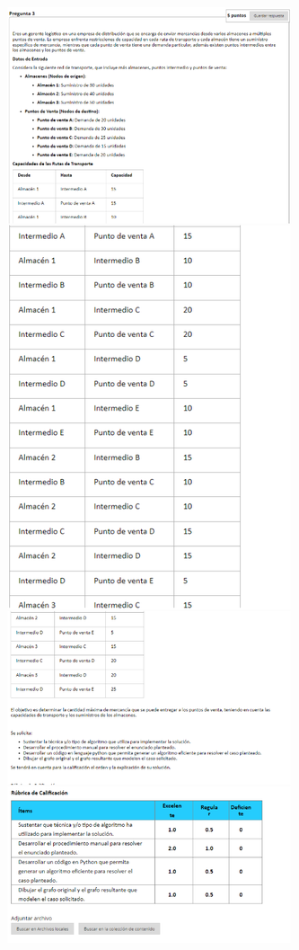 ![alt text](../assets/3_1.png)
![alt text](../assets/3_2.png)
![alt text](../assets/3_3.png)
![alt text](../assets/3_4.png)